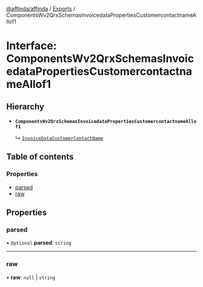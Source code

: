 [@affinda/affinda](../README.md) / [Exports](../modules.md) / ComponentsWv2QrxSchemasInvoicedataPropertiesCustomercontactnameAllof1

# Interface: ComponentsWv2QrxSchemasInvoicedataPropertiesCustomercontactnameAllof1

## Hierarchy

- **`ComponentsWv2QrxSchemasInvoicedataPropertiesCustomercontactnameAllof1`**

  ↳ [`InvoiceDataCustomerContactName`](InvoiceDataCustomerContactName.md)

## Table of contents

### Properties

- [parsed](ComponentsWv2QrxSchemasInvoicedataPropertiesCustomercontactnameAllof1.md#parsed)
- [raw](ComponentsWv2QrxSchemasInvoicedataPropertiesCustomercontactnameAllof1.md#raw)

## Properties

### parsed

• `Optional` **parsed**: `string`

___

### raw

• **raw**: ``null`` \| `string`

